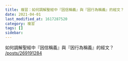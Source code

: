 ```yaml
---
title: 複習：如何調解聖經中『因信稱義』與『因行為稱義』的經文？
date: 2021-04-01
last_modified_at: 1617287520
category: 複習
tags: []
sidebar: 
---
```


<p>如何調解聖經中『因信稱義』與『因行為稱義』的經文？<br/>
<a href="/posts/269191284" target="_blank">/posts/269191284</a></p>
<p> </p>
